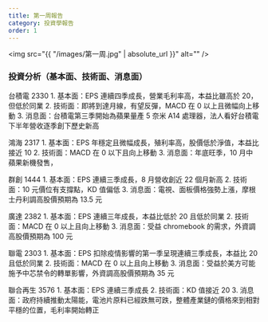 ```yaml
---
title: 第一周報告
category: 投資學報告
order: 1
---
```


<span class="image fit"><img src="{{ "/images/第一周.jpg" | absolute_url }}" alt="" /></span>

### 投資分析（基本面、技術面、消息面）

台積電 2330 1. 基本面：EPS 連續四季成長，營業毛利率高，本益比雖高於 20，但低於同業 2. 技術面：即將到達月線，有望反彈，MACD 在 0 以上且微幅向上移動 3. 消息面：台積電第三季開始為蘋果量產 5 奈米 A14 處理器，法人看好台積電下半年營收逐季創下歷史新高

鴻海 2317 1. 基本面：EPS 年穩定且微幅成長，殖利率高，股價低於淨值，本益比接近 10 2. 技術面：MACD 在 0 以下且向上移動 3. 消息面：年底旺季，10 月中蘋果新機發售，

群創 1444 1. 基本面：EPS 連續三季成長，8 月營收創近 22 個月新高 2. 技術面：10 元價位有支撐點，KD 值偏低 3. 消息面：電視、面板價格強勢上漲，摩根士丹利調高股價預期為 13.5 元

廣達 2382 1. 基本面：EPS 連續三年成長，本益比低於 20 且低於同業 2. 技術面：MACD 在 0 以上且向上移動 3. 消息面：受益 chromebook 的需求，外資調高股價預期為 100 元

聯電 2303 1. 基本面：EPS 扣除疫情影響的第一季呈現連續三季成長，本益比 20 且低於同業 2. 技術面：MACD 在 0 以上且向上移動 3. 消息面：受益於美方可能施予中芯禁令的轉單影響，外資調高股價預期為 35 元

聯合再生 3576 1. 基本面：EPS 連續三季成長 2. 技術面：KD 值接近 20 3. 消息面：政府持續推動太陽能，電池片原料已經跌無可跌，整體產業鏈的價格來到相對平穩的位置，毛利率開始轉正
